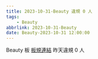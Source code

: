 ```yaml
---
title: 2023-10-31-Beauty 違規 0 人
tags:
    - Beauty
abbrlink: 2023-10-31-Beauty
date: Beauty-2023-10-31 12:00:00
---
```

Beauty 板 [板規連結](https://www.ptt.cc/bbs/Beauty/M.1630069980.A.84B.html)
昨天違規 0 人
